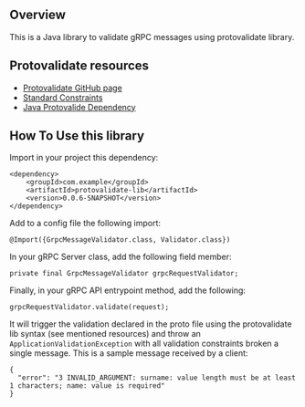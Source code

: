 
## Overview
This is a Java library to validate gRPC messages using protovalidate library.

## Protovalidate resources
* [Protovalidate GitHub page](https://github.com/bufbuild/protovalidate)
* [Standard Constraints](https://github.com/bufbuild/protovalidate/blob/main/docs/standard-constraints.md)
* [Java Protovalide Dependency](https://github.com/bufbuild/protovalidate-java)


## How To Use this library
Import in your project this dependency:
```
<dependency>
    <groupId>com.example</groupId>
    <artifactId>protovalidate-lib</artifactId>
    <version>0.0.6-SNAPSHOT</version>
</dependency>
```

Add to a config file the following import:
```
@Import({GrpcMessageValidator.class, Validator.class})
```
In your gRPC Server class, add the following field member:
```
private final GrpcMessageValidator grpcRequestValidator;
```

Finally, in your gRPC API entrypoint method, add the following:

```
grpcRequestValidator.validate(request);
```
It will trigger the validation declared in the proto file using the protovalidate lib syntax (see mentioned resources) and throw an `ApplicationValidationException` with all validation constraints broken a single message. This is a sample message received by a client:
```
{
  "error": "3 INVALID_ARGUMENT: surname: value length must be at least 1 characters; name: value is required"
}
```
